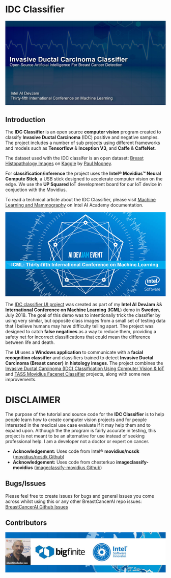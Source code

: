# IDC Classifier

![IDC Classifier](images/IDC-Classification.jpg)

## Introduction

The **IDC Classifier** is an open source **computer vision** program created to classify **Invasive Ductal Carcinoma** (IDC) positive and negative samples. The project includes a number of sub projects using different frameworks and models such as **Tensorflow** & **Inception V3**, and **Caffe** & **CaffeNet**. 

The dataset used with the IDC classifer is an open dataset: [Breast Histopathology Images](https://www.kaggle.com/paultimothymooney/breast-histopathology-images "Breast Histopathology Images") on [Kaggle](https://www.kaggle.com "Kaggle") by [Paul Mooney](https://www.kaggle.com/paultimothymooney "Paul Mooney").

For **classification/inference** the project uses the **Intel® Movidius™ Neural Compute Stick**, a USB stick designed to accelerate computer vision on the edge. We use the **UP Squared** IoT development board for our IoT device in conjuction with the Movidius. 

To read a technical article about the IDC Classifier, please visit [Machine Learning and Mammography](https://software.intel.com/en-us/articles/machine-learning-and-mammography "Machine Learning and Mammography") on Intel AI Academy documentation.

![Intel AI DevJam](images/ICML-AI-DevJam.jpg)

The [IDC classifier UI project](https://www.kaggle.com "IDC classifier UI project") was created as part of my **Intel AI DevJam** && **International Conference on Machine Learning** (**ICML**) demo in **Sweden**, July 2018. The goal of this demo was to intentionally trick the classifier by using very similar, but opposite class images from a small set of testing data that I believe humans may have difficulty telling apart. The project was designed to catch **false negatives** as a way to reduce them, providing a safety net for incorrect classifications that could mean the difference between life and death.

The **UI** uses a **Windows application** to communicate with a **facial recognition classifier** and classifiers trained to detect **Invasive Ductal Carcinoma (Breast cancer)** in **histology images**. The project combines the  [Invasive Ductal Carcinoma (IDC) Classification Using Computer Vision & IoT](https://github.com/iotJumpway/IoT-JumpWay-Intel-Examples/tree/master/Intel-Movidius/IDC-Classification "Invasive Ductal Carcinoma (IDC) Classification Using Computer Vision & IoT") and [TASS Movidius Facenet Classifier](https://github.com/iotJumpway/IoT-JumpWay-Intel-Examples/tree/master/Intel-Movidius/TASS/Facenet "TASS Movidius Facenet Classifier") projects, along with some new improvements.

# DISCLAIMER

The purpose of the tutorial and source code for the **IDC Classifier** is to help people learn how to create computer vision projects and for people interested in the medical use case evaluate if it may help them and to expand upon. Although the the program is fairly accurate in testing, this project is not meant to be an alternative for use instead of seeking professional help. I am a developer not a doctor or expert on cancer.

- **Acknowledgement:** Uses code from Intel® **movidius/ncsdk** ([movidius/ncsdk Github](https://github.com/movidius/ncsdk "movidius/ncsdk Github"))
- **Acknowledgement:** Uses code from chesterkuo **imageclassify-movidius** ([imageclassify-movidius Github](https://github.com/chesterkuo/imageclassify-movidius "imageclassify-movidius Github"))

## Bugs/Issues

Please feel free to create issues for bugs and general issues you come across whilst using this or any other BreastCancerAI repo issues: [BreastCancerAI Github Issues](https://github.com/BreastCancerAI/IDC-Classifier/issues "BreastCancerAI Github Issues")

## Contributors

[![Adam Milton-Barker, Intel® Software Innovator](images/Intel-Software-Innovator.jpg)](https://github.com/AdamMiltonBarker)